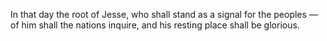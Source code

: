 In that day the root of Jesse, who shall stand as a signal for the peoples —of him shall the nations inquire, and his resting place shall be glorious.
